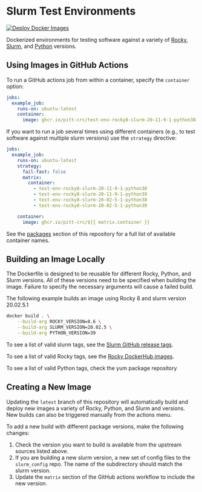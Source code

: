 # Slurm Test Environments

[![Deploy Docker Images](https://github.com/pitt-crc/Slurm-Test-Environment/actions/workflows/docker-publish.yml/badge.svg)](https://github.com/pitt-crc/Slurm-Test-Environment/actions/workflows/docker-publish.yml)

Dockerized environments for testing software against a variety of 
[Rocky](https://rockylinux.org/), [Slurm](https://slurm.schedmd.com/overview.html), 
and [Python](https://www.python.org/) versions. 

## Using Images in GitHub Actions

To run a GitHub actions job from within a container, specify the `container` option:

```yaml
jobs:
  example_job:
    runs-on: ubuntu-latest
    container:
      image: ghcr.io/pitt-crc/test-env-rocky8-slurm-20-11-9-1-python38
```

If you want to run a job several times using different containers 
(e.g., to test software against multiple slurm versions)
use the `strategy` directive:

```yaml
jobs:
  example_job:
    runs-on: ubuntu-latest
    strategy:
      fail-fast: false
      matrix:
        container:
          - test-env-rocky8-slurm-20-11-9-1-python38
          - test-env-rocky8-slurm-20-11-9-1-python39
          - test-env-rocky8-slurm-20-02-5-1-python38
          - test-env-rocky8-slurm-20-02-5-1-python39

    container:
      image: ghcr.io/pitt-crc/${{ matrix.container }}
```

See the [packages](https://github.com/orgs/pitt-crc/packages?repo_name=Slurm-Test-Environment) section
of this repository for a full list of available container names.

## Building an Image Locally

The Dockerfile is designed to be reusable for different Rocky, Python, and Slurm versions.
All of these versions need to be specified when building the image.
Failure to specify the necessary arguments will cause a failed build.

The following example builds an image using Rocky 8 and slurm version 20.02.5.1

```bash
docker build . \
    --build-arg ROCKY_VERSION=8.6 \
    --build-arg SLURM_VERSION=20.02.5 \
    --build-arg PYTHON_VERSION=39
```

To see a list of valid slurm tags, see the [Slurm GitHub release tags](https://github.com/SchedMD/slurm/tags).

To see a list of valid Rocky tags, see the [Rocky DockerHub images](https://hub.docker.com/_/rockylinux).

To see a list of valid Python tags, check the yum package repository

## Creating a New Image

Updating the `latest` branch of this repository will automatically build and 
deploy new images a variety of Rocky, Python, and Slurm and versions. New builds can also 
be triggered manually from the actions menu.

To add a new build with different package versions, make the following changes:

1. Check the version you want to build is available from the upstream sources listed above.
2. If you are building a new slurm version, a new set of config files to the `slurm_config` repo. 
   The name of the subdirectory should match the slurm version.
3. Update the `matrix` section of the GitHub actions workflow to include the new version.
